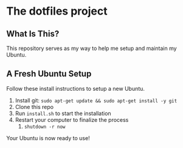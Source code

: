 # The dotfiles project

## What Is This?

This repository serves as my way to help me setup and maintain my Ubuntu.

## A Fresh Ubuntu Setup

Follow these install instructions to setup a new Ubuntu.

1. Install git: `sudo apt-get update && sudo apt-get install -y git`
1. Clone this repo
1. Run `install.sh` to start the installation
1. Restart your computer to finalize the process
   1. `shutdown -r now`

Your Ubuntu is now ready to use!
